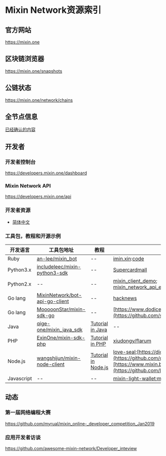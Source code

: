 # Mixin Network资源索引

## 官方网站
https://mixin.one

## 区块链浏览器
https://mixin.one/snapshots

## 公链状态
https://mixin.one/network/chains

## 全节点信息
[已经确认的内容](https://gist.github.com/myrual/ca5fcd85d0df35c09b3baedb0504a0ca)

## 开发者
### 开发者控制台
https://developers.mixin.one/dashboard

### Mixin Network API
https://developers.mixin.one/api

### 开发者资源

* [简体中文](https://mixin-network.gitbook.io/mixin-network-cn/)


### 工具包，教程和开源示例

|开发语言 |工具包地址| 教程|例子|
|--|--|--|--|
|Ruby|[an-lee/mixin_bot](https://github.com/an-lee/mixin_bot)|--|[imin.xin](https://imin.xin/):[code](https://github.com/an-lee/iminxin)|
|Python3.x|[includeleec/mixin-python3-sdk](https://github.com/includeleec/mixin-python3-sdk)|--|[Supercardmall](https://github.com/lijianld/superCardMall)|
|Python2.x|--|--|[mixin_client_demo](https://github.com/myrual/mixin_client_demo); [mixin_network_api_example](https://github.com/myrual/mixin_network_api_example);[opensource_cnb_atm](https://github.com/myrual/opensource_cnb_atm)|
|Go lang| [MixinNetwork/bot-api-go-client](https://github.com/MixinNetwork/bot-api-go-client)|--|[hacknews](https://github.com/crossle/hacker-news-mixin-bot)|
|Go lang  |[MooooonStar/mixin-sdk-go](https://github.com/MooooonStar/mixin-sdk-go)|--|[https://www.dodice.com](https://github.com/soooooooon/rock) |
|Java|[qige-one/mixin_java_sdk](http://github.com/qige-one/mixin_java_sdk)|[Tutorial in Java](https://github.com/wenewzhang/mixin_labs-java-bot)|--|
|PHP|[ExinOne/mixin-sdk-php](https://github.com/ExinOne/mixin-sdk-php)|[Tutorial in PHP](https://github.com/wenewzhang/mixin_labs-php-bot)|[xiudongy/flarum](https://github.com/xiudongy/flarum)|
|Node.js|[wangshijun/mixin-node-client](http://github.com/wangshijun/mixin-node-client)|[Tutorial in  Node.js](https://github.com/wenewzhang/mixin_network-nodejs-bot2)|[love-seal](https://github.com/lyricat/love-seal);[https://diceos.com](https://github.com/diceos/diceos-p),[https://www.mixin.bet/](https://github.com/lotter1988/lottery)|
|Javascript|-- |--|[mixin-light-wallet](https://github.com/MixinLight/mixin-light-wallet);[mixwallet](https://github.com/over140/mixwallet)|
## 动态
### 第一届网络编程大赛
https://github.com/myrual/mixin_online-_developer_competition_Jan2019
### 应用开发者访谈
https://github.com/awesome-mixin-network/Developer_inteview
